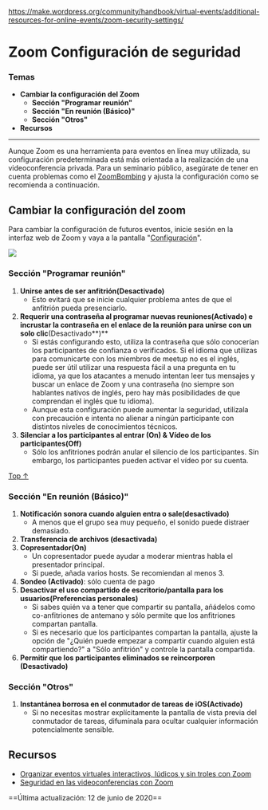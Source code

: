 https://make.wordpress.org/community/handbook/virtual-events/additional-resources-for-online-events/zoom-security-settings/

# Zoom Configuración de seguridad

### Temas
- **Cambiar la configuración del Zoom**
    - **Sección "Programar reunión"**
    - **Sección "En reunión (Básico)"**
    - **Sección "Otros"**
- **Recursos**

---

Aunque Zoom es una herramienta para eventos en línea muy utilizada, su configuración predeterminada está más orientada a la realización de una videoconferencia privada. Para un seminario público, asegúrate de tener en cuenta problemas como el [ZoomBombing](https://techcrunch.com/2020/03/17/zoombombing/) y ajusta la configuración como se recomienda a continuación.

## Cambiar la configuración del zoom

Para cambiar la configuración de futuros eventos, inicie sesión en la interfaz web de Zoom y vaya a la pantalla "[Configuración](https://zoom.us/profile/setting)".

![](https://make.wordpress.org/community/files/2020/03/image-1024x399.png)

### Sección "Programar reunión"

1. **Unirse antes de ser anfitrión(Desactivado)**
    - Esto evitará que se inicie cualquier problema antes de que el anfitrión pueda presenciarlo.
2. **Requerir una contraseña al programar nuevas reuniones(Activado) e incrustar la contraseña en el enlace de la reunión para unirse con un solo clic**(Desactivado**)**
    - Si estás configurando esto, utiliza la contraseña que sólo conocerían los participantes de confianza o verificados. Si el idioma que utilizas para comunicarte con los miembros de meetup no es el inglés, puede ser útil utilizar una respuesta fácil a una pregunta en tu idioma, ya que los atacantes a menudo intentan leer tus mensajes y buscar un enlace de Zoom y una contraseña (no siempre son hablantes nativos de inglés, pero hay más posibilidades de que comprendan el inglés que tu idioma).
    - Aunque esta configuración puede aumentar la seguridad, utilízala con precaución e intenta no alienar a ningún participante con distintos niveles de conocimientos técnicos.
3. **Silenciar a los participantes al entrar **(On)** & Vídeo de los participantes(Off)**
    - Sólo los anfitriones podrán anular el silencio de los participantes. Sin embargo, los participantes pueden activar el vídeo por su cuenta.

[Top ↑](https://make.wordpress.org/community/handbook/virtual-events/additional-resources-for-online-events/zoom-security-settings/#top)

### Sección "En reunión (Básico)" 

1. **Notificación sonora cuando alguien entra o sale(desactivado)**
    - A menos que el grupo sea muy pequeño, el sonido puede distraer demasiado.
2. **Transferencia de archivos (desactivada)**
3. **Copresentador(On)**
    - Un copresentador puede ayudar a moderar mientras habla el presentador principal.
    - Si puede, añada varios hosts. Se recomiendan al menos 3.
4. **Sondeo (Activado)**: sólo cuenta de pago
5. **Desactivar el uso compartido de escritorio/pantalla para los usuarios(Preferencias personales)**
    - Si sabes quién va a tener que compartir su pantalla, añádelos como co-anfitriones de antemano y sólo permite que los anfitriones compartan pantalla.
    - Si es necesario que los participantes compartan la pantalla, ajuste la opción de "¿Quién puede empezar a compartir cuando alguien está compartiendo?" a "Sólo anfitrión" y controle la pantalla compartida.
6. **Permitir que los participantes eliminados se reincorporen (Desactivado)**

### Sección "Otros"

1. **Instantánea borrosa en el conmutador de tareas de iOS(Activado)**
    - Si no necesitas mostrar explícitamente la pantalla de vista previa del conmutador de tareas, difumínala para ocultar cualquier información potencialmente sensible.

## Recursos

- [Organizar eventos virtuales interactivos, lúdicos y sin troles con Zoom](https://docs.google.com/document/d/1KLRrnm6g5YvD8QRSPwwNWq6NPk9FYvMpZPy_XEyOmMM/edit#heading=h.1on1dg3umpkx)
- [Seguridad en las videoconferencias con Zoom](https://www.wordfence.com/blog/2020/04/safety-and-security-while-video-conferencing/)

==Última actualización: 12 de junio de 2020==